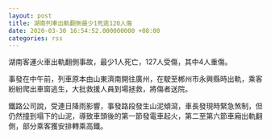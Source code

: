 ```yaml
---
layout: post
title: 湖南列車出軌翻側最少1死逾120人傷
date: 2020-03-30 16:54:52.000000000 +08:00
categories: rss
---
```


湖南客運火車出軌翻側事故，最少1人死亡，127人受傷，其中4人重傷。

事發在中午前，列車原本由山東濟南開往廣州，在駛至郴州市永興縣時出軌，乘客紛紛爬出車窗逃生，大批救援人員到場拯救，將傷者送院。

鐵路公司說，受連日降雨影響，事發路段發生山泥傾瀉，車長發現時緊急煞制，但仍然撞到塌下的山泥，導致車頭後的第一節發電車起火，第二至第六節車廂出軌翻側，部分乘客獲安排轉乘高鐵。
